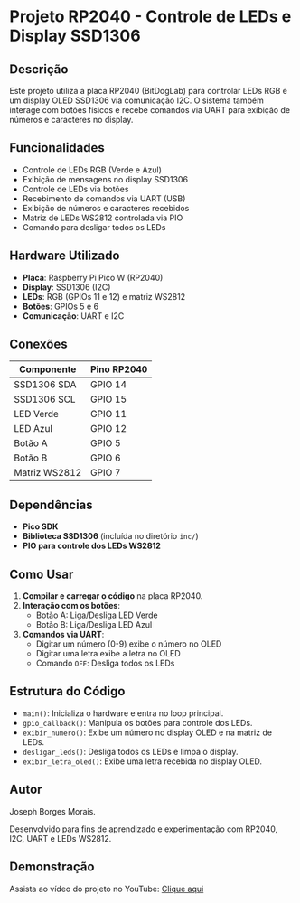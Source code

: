 # Projeto RP2040 - Controle de LEDs e Display SSD1306

## Descrição

Este projeto utiliza a placa RP2040 (BitDogLab) para controlar LEDs RGB e um display OLED SSD1306 via comunicação I2C. O sistema também interage com botões físicos e recebe comandos via UART para exibição de números e caracteres no display.

## Funcionalidades

- Controle de LEDs RGB (Verde e Azul)
- Exibição de mensagens no display SSD1306
- Controle de LEDs via botões
- Recebimento de comandos via UART (USB)
- Exibição de números e caracteres recebidos
- Matriz de LEDs WS2812 controlada via PIO
- Comando para desligar todos os LEDs

## Hardware Utilizado

- **Placa**: Raspberry Pi Pico W (RP2040)
- **Display**: SSD1306 (I2C)
- **LEDs**: RGB (GPIOs 11 e 12) e matriz WS2812
- **Botões**: GPIOs 5 e 6
- **Comunicação**: UART e I2C

## Conexões

| Componente    | Pino RP2040 |
| ------------- | ----------- |
| SSD1306 SDA   | GPIO 14     |
| SSD1306 SCL   | GPIO 15     |
| LED Verde     | GPIO 11     |
| LED Azul      | GPIO 12     |
| Botão A       | GPIO 5      |
| Botão B       | GPIO 6      |
| Matriz WS2812 | GPIO 7      |

## Dependências

- **Pico SDK**
- **Biblioteca SSD1306** (incluída no diretório `inc/`)
- **PIO para controle dos LEDs WS2812**

## Como Usar

1. **Compilar e carregar o código** na placa RP2040.
2. **Interação com os botões**:
   - Botão A: Liga/Desliga LED Verde
   - Botão B: Liga/Desliga LED Azul
3. **Comandos via UART**:
   - Digitar um número (0-9) exibe o número no OLED
   - Digitar uma letra exibe a letra no OLED
   - Comando `OFF`: Desliga todos os LEDs

## Estrutura do Código

- `main()`: Inicializa o hardware e entra no loop principal.
- `gpio_callback()`: Manipula os botões para controle dos LEDs.
- `exibir_numero()`: Exibe um número no display OLED e na matriz de LEDs.
- `desligar_leds()`: Desliga todos os LEDs e limpa o display.
- `exibir_letra_oled()`: Exibe uma letra recebida no display OLED.

## Autor

Joseph Borges Morais.

Desenvolvido para fins de aprendizado e experimentação com RP2040, I2C, UART e LEDs WS2812.

## Demonstração

Assista ao vídeo do projeto no YouTube: [Clique aqui](https://youtu.be/Npuo75Xt8LA)




